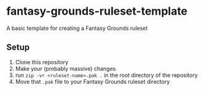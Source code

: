 # fantasy-grounds-ruleset-template

A basic template for creating a Fantasy Grounds ruleset

## Setup

1. Clone this repository
2. Make your (probably massive) changes
3. run `zip -vr <ruleset-name>.pak .` in the root directory of the repository
4. Move that `.pak` file to your Fantasy Grounds ruleset directory
